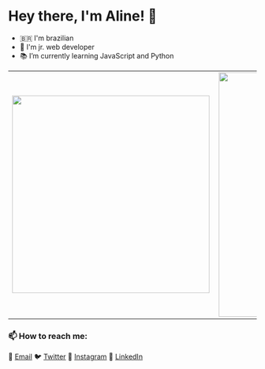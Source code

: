 

# Hey there, I'm Aline! 👋

- 🇧🇷 I'm brazilian
- 🌱 I'm jr. web developer 
- 📚 I’m currently learning JavaScript and Python

<center>
<table>
    <tr>
        <td><img width="400px" align="left" src="https://github-readme-stats.vercel.app/api/top-langs/?username=alinearaujodev&hide=html&layout=compact&theme=buefy" /></td>
        <td><img width="495px" align="left" src="https://github-readme-stats.vercel.app/api?username=alinearaujodev&theme=buefy"/></td>
    </tr>   
</table>
</center> 

### 📫 How to reach me: 
📧 [Email](mailto:alinearaujodev@gmail.com)
🐦 [Twitter](https://www.twitter.com/im4line)
📸 [Instagram](https://www.instagram.com/alinearaujodev)
💼 [LinkedIn](https://www.linkedin.com/in/srtalinearaujo)
